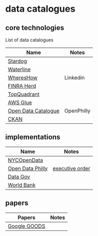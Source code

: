 # data catalogues

## core technologies

List of data catalogues

| Name | Notes |
| ------- | ------- |
| [Stardog](https://www.stardog.com/) |  |
| [Waterline](https://www.waterlinedata.com/product-overview/) |  |
| [WheresHow](https://github.com/linkedin/WhereHows) | Linkedin |
| [FINRA Herd](http://finraos.github.io/herd/) |  |
| [TopQuadrant](https://www.topquadrant.com/) |  |
| [AWS Glue](https://aws.amazon.com/documentation/glue/) |  |
| [Open Data Catalogue](https://github.com/azavea/Open-Data-Catalog) | OpenPhilly |
| [CKAN](https://github.com/ckan/ckan) |  |



## implementations

| Name | Notes |
| ------- | ------- |
| [NYCOpenData](https://data.cityofnewyork.us/browse?provenance=official&sortBy=most_accessed&utf8=%E2%9C%93) |  |
| [Open Data Philly](https://www.opendataphilly.org/) | [executive order](http://www.phila.gov/data/phl_opendata_plan.pdf) |
| [Data Gov](https://www.data.gov/) |  |
| [World Bank](https://data.worldbank.org/) |  |


## papers
| Papers | Notes |
| ------- | ------- |
| [Google GOODS](https://static.googleusercontent.com/media/research.google.com/en//pubs/archive/45390.pdf) |  |




